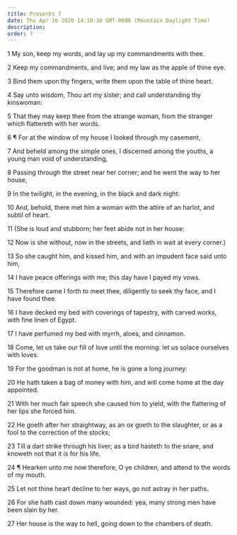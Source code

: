 ```yaml
---
title: Proverbs 7
date: Thu Apr 16 2020 14:10:30 GMT-0600 (Mountain Daylight Time)
description: 
order: 7
---
```


<p>1 My son, keep my words, and lay up my commandments with thee.</p>
<p>2 Keep my commandments, and live; and my law as the apple of thine eye.</p>
<p>3 Bind them upon thy fingers, write them upon the table of thine heart.</p>
<p>
  4 Say unto wisdom, Thou art my sister; and call understanding thy kinswoman:
</p>
<p>
  5 That they may keep thee from the strange woman, from the stranger which
  flattereth with her words.
</p>
<p>6 &#xB6; For at the window of my house I looked through my casement,</p>
<p>
  7 And beheld among the simple ones, I discerned among the youths, a young man
  void of understanding,
</p>
<p>
  8 Passing through the street near her corner; and he went the way to her
  house,
</p>
<p>9 In the twilight, in the evening, in the black and dark night:</p>
<span></span>
<p>
  10 And, behold, there met him a woman with the attire of an harlot, and subtil
  of heart.
</p>
<p>11 (She is loud and stubborn; her feet abide not in her house:</p>
<p>
  12 Now is she without, now in the streets, and lieth in wait at every corner.)
</p>
<p>
  13 So she caught him, and kissed him, and with an impudent face said unto him,
</p>
<p>14 I have peace offerings with me; this day have I payed my vows.</p>
<p>
  15 Therefore came I forth to meet thee, diligently to seek thy face, and I
  have found thee.
</p>
<p>
  16 I have decked my bed with coverings of tapestry, with carved works, with
  fine linen of Egypt.
</p>
<p>17 I have perfumed my bed with myrrh, aloes, and cinnamon.</p>
<p>
  18 Come, let us take our fill of love until the morning: let us solace
  ourselves with loves.
</p>
<p>19 For the goodman is not at home, he is gone a long journey:</p>
<p>
  20 He hath taken a bag of money with him, and will come home at the day
  appointed.
</p>
<p>
  21 With her much fair speech she caused him to yield, with the flattering of
  her lips she forced him.
</p>
<p>
  22 He goeth after her straightway, as an ox goeth to the slaughter, or as a
  fool to the correction of the stocks;
</p>
<p>
  23 Till a dart strike through his liver; as a bird hasteth to the snare, and
  knoweth not that it is for his life.
</p>
<p>
  24 &#xB6; Hearken unto me now therefore, O ye children, and attend to the
  words of my mouth.
</p>
<p>25 Let not thine heart decline to her ways, go not astray in her paths.</p>
<p>
  26 For she hath cast down many wounded: yea, many strong men have been slain
  by her.
</p>
<p>27 Her house is the way to hell, going down to the chambers of death.</p>
